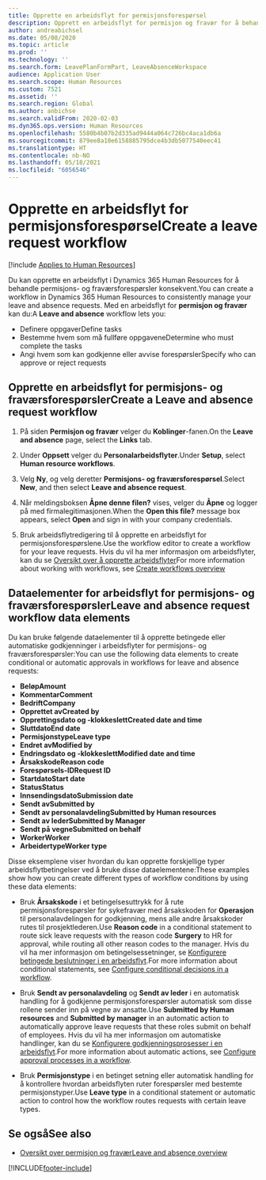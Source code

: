 ```yaml
---
title: Opprette en arbeidsflyt for permisjonsforespørsel
description: Opprett en arbeidsflyt for permisjon og fravær for å behandle permisjonsforespørsler konsekvent i Dynamics 365 Human Resources.
author: andreabichsel
ms.date: 05/08/2020
ms.topic: article
ms.prod: ''
ms.technology: ''
ms.search.form: LeavePlanFormPart, LeaveAbsenceWorkspace
audience: Application User
ms.search.scope: Human Resources
ms.custom: 7521
ms.assetid: ''
ms.search.region: Global
ms.author: anbichse
ms.search.validFrom: 2020-02-03
ms.dyn365.ops.version: Human Resources
ms.openlocfilehash: 5580b4b07b2d335ad9444a064c726bc4aca1db6a
ms.sourcegitcommit: 879ee8a10e6158885795dce4b3db5077540eec41
ms.translationtype: HT
ms.contentlocale: nb-NO
ms.lasthandoff: 05/18/2021
ms.locfileid: "6056546"
---
```

# <a name="create-a-leave-request-workflow"></a><span data-ttu-id="fb5d8-103">Opprette en arbeidsflyt for permisjonsforespørsel</span><span class="sxs-lookup"><span data-stu-id="fb5d8-103">Create a leave request workflow</span></span>

[!include [Applies to Human Resources](../includes/applies-to-hr.md)]

<span data-ttu-id="fb5d8-104">Du kan opprette en arbeidsflyt i Dynamics 365 Human Resources for å behandle permisjons- og fraværsforespørsler konsekvent.</span><span class="sxs-lookup"><span data-stu-id="fb5d8-104">You can create a workflow in Dynamics 365 Human Resources to consistently manage your leave and absence requests.</span></span> <span data-ttu-id="fb5d8-105">Med en arbeidsflyt for **permisjon og fravær** kan du:</span><span class="sxs-lookup"><span data-stu-id="fb5d8-105">A **Leave and absence** workflow lets you:</span></span>

- <span data-ttu-id="fb5d8-106">Definere oppgaver</span><span class="sxs-lookup"><span data-stu-id="fb5d8-106">Define tasks</span></span>
- <span data-ttu-id="fb5d8-107">Bestemme hvem som må fullføre oppgavene</span><span class="sxs-lookup"><span data-stu-id="fb5d8-107">Determine who must complete the tasks</span></span>
- <span data-ttu-id="fb5d8-108">Angi hvem som kan godkjenne eller avvise forespørsler</span><span class="sxs-lookup"><span data-stu-id="fb5d8-108">Specify who can approve or reject requests</span></span>

## <a name="create-a-leave-and-absence-request-workflow"></a><span data-ttu-id="fb5d8-109">Opprette en arbeidsflyt for permisjons- og fraværsforespørsler</span><span class="sxs-lookup"><span data-stu-id="fb5d8-109">Create a Leave and absence request workflow</span></span>

1. <span data-ttu-id="fb5d8-110">På siden **Permisjon og fravær** velger du **Koblinger**-fanen.</span><span class="sxs-lookup"><span data-stu-id="fb5d8-110">On the **Leave and absence** page, select the **Links** tab.</span></span>

2. <span data-ttu-id="fb5d8-111">Under **Oppsett** velger du **Personalarbeidsflyter**.</span><span class="sxs-lookup"><span data-stu-id="fb5d8-111">Under **Setup**, select **Human resource workflows**.</span></span>

3. <span data-ttu-id="fb5d8-112">Velg **Ny**, og velg deretter **Permisjons- og fraværsforespørsel**.</span><span class="sxs-lookup"><span data-stu-id="fb5d8-112">Select **New**, and then select **Leave and absence request**.</span></span> 

4. <span data-ttu-id="fb5d8-113">Når meldingsboksen **Åpne denne filen?** vises, velger du **Åpne** og logger på med firmalegitimasjonen.</span><span class="sxs-lookup"><span data-stu-id="fb5d8-113">When the **Open this file?** message box appears, select **Open** and sign in with your company credentials.</span></span>

5. <span data-ttu-id="fb5d8-114">Bruk arbeidsflytredigering til å opprette en arbeidsflyt for permisjonsforespørslene.</span><span class="sxs-lookup"><span data-stu-id="fb5d8-114">Use the workflow editor to create a workflow for your leave requests.</span></span> <span data-ttu-id="fb5d8-115">Hvis du vil ha mer informasjon om arbeidsflyter, kan du se [Oversikt over å opprette arbeidsflyter](../fin-ops-core/fin-ops/organization-administration/create-workflow.md?toc=%2fdynamics365%2fcommerce%2ftoc.json.)</span><span class="sxs-lookup"><span data-stu-id="fb5d8-115">For more information about working with workflows, see [Create workflows overview](../fin-ops-core/fin-ops/organization-administration/create-workflow.md?toc=%2fdynamics365%2fcommerce%2ftoc.json.)</span></span>

## <a name="leave-and-absence-request-workflow-data-elements"></a><span data-ttu-id="fb5d8-116">Dataelementer for arbeidsflyt for permisjons- og fraværsforespørsler</span><span class="sxs-lookup"><span data-stu-id="fb5d8-116">Leave and absence request workflow data elements</span></span>

<span data-ttu-id="fb5d8-117">Du kan bruke følgende dataelementer til å opprette betingede eller automatiske godkjenninger i arbeidsflyter for permisjons- og fraværsforespørsler:</span><span class="sxs-lookup"><span data-stu-id="fb5d8-117">You can use the following data elements to create conditional or automatic approvals in workflows for leave and absence requests:</span></span>

- <span data-ttu-id="fb5d8-118">**Beløp**</span><span class="sxs-lookup"><span data-stu-id="fb5d8-118">**Amount**</span></span>
- <span data-ttu-id="fb5d8-119">**Kommentar**</span><span class="sxs-lookup"><span data-stu-id="fb5d8-119">**Comment**</span></span>
- <span data-ttu-id="fb5d8-120">**Bedrift**</span><span class="sxs-lookup"><span data-stu-id="fb5d8-120">**Company**</span></span>
- <span data-ttu-id="fb5d8-121">**Opprettet av**</span><span class="sxs-lookup"><span data-stu-id="fb5d8-121">**Created by**</span></span>
- <span data-ttu-id="fb5d8-122">**Opprettingsdato og -klokkeslett**</span><span class="sxs-lookup"><span data-stu-id="fb5d8-122">**Created date and time**</span></span>
- <span data-ttu-id="fb5d8-123">**Sluttdato**</span><span class="sxs-lookup"><span data-stu-id="fb5d8-123">**End date**</span></span>
- <span data-ttu-id="fb5d8-124">**Permisjonstype**</span><span class="sxs-lookup"><span data-stu-id="fb5d8-124">**Leave type**</span></span>
- <span data-ttu-id="fb5d8-125">**Endret av**</span><span class="sxs-lookup"><span data-stu-id="fb5d8-125">**Modified by**</span></span>
- <span data-ttu-id="fb5d8-126">**Endringsdato og -klokkeslett**</span><span class="sxs-lookup"><span data-stu-id="fb5d8-126">**Modified date and time**</span></span>
- <span data-ttu-id="fb5d8-127">**Årsakskode**</span><span class="sxs-lookup"><span data-stu-id="fb5d8-127">**Reason code**</span></span>
- <span data-ttu-id="fb5d8-128">**Forespørsels-ID**</span><span class="sxs-lookup"><span data-stu-id="fb5d8-128">**Request ID**</span></span>
- <span data-ttu-id="fb5d8-129">**Startdato**</span><span class="sxs-lookup"><span data-stu-id="fb5d8-129">**Start date**</span></span>
- <span data-ttu-id="fb5d8-130">**Status**</span><span class="sxs-lookup"><span data-stu-id="fb5d8-130">**Status**</span></span> 
- <span data-ttu-id="fb5d8-131">**Innsendingsdato**</span><span class="sxs-lookup"><span data-stu-id="fb5d8-131">**Submission date**</span></span>
- <span data-ttu-id="fb5d8-132">**Sendt av**</span><span class="sxs-lookup"><span data-stu-id="fb5d8-132">**Submitted by**</span></span>
- <span data-ttu-id="fb5d8-133">**Sendt av personalavdeling**</span><span class="sxs-lookup"><span data-stu-id="fb5d8-133">**Submitted by Human resources**</span></span>
- <span data-ttu-id="fb5d8-134">**Sendt av leder**</span><span class="sxs-lookup"><span data-stu-id="fb5d8-134">**Submitted by Manager**</span></span>
- <span data-ttu-id="fb5d8-135">**Sendt på vegne**</span><span class="sxs-lookup"><span data-stu-id="fb5d8-135">**Submitted on behalf**</span></span>
- <span data-ttu-id="fb5d8-136">**Worker**</span><span class="sxs-lookup"><span data-stu-id="fb5d8-136">**Worker**</span></span>
- <span data-ttu-id="fb5d8-137">**Arbeidertype**</span><span class="sxs-lookup"><span data-stu-id="fb5d8-137">**Worker type**</span></span>

<span data-ttu-id="fb5d8-138">Disse eksemplene viser hvordan du kan opprette forskjellige typer arbeidsflytbetingelser ved å bruke disse dataelementene:</span><span class="sxs-lookup"><span data-stu-id="fb5d8-138">These examples show how you can create different types of workflow conditions by using these data elements:</span></span>

- <span data-ttu-id="fb5d8-139">Bruk **Årsakskode** i et betingelsesuttrykk for å rute permisjonsforespørsler for sykefravær med årsakskoden for **Operasjon** til personalavdelingen for godkjenning, mens alle andre årsakskoder rutes til prosjektlederen.</span><span class="sxs-lookup"><span data-stu-id="fb5d8-139">Use **Reason code** in a conditional statement to route sick leave requests with the reason code **Surgery** to HR for approval, while routing all other reason codes to the manager.</span></span> <span data-ttu-id="fb5d8-140">Hvis du vil ha mer informasjon om betingelsessetninger, se [Konfigurere betingede beslutninger i en arbeidsflyt](../fin-ops-core/fin-ops/organization-administration/configure-conditional-decision-workflow.md).</span><span class="sxs-lookup"><span data-stu-id="fb5d8-140">For more information about conditional statements, see [Configure conditional decisions in a workflow](../fin-ops-core/fin-ops/organization-administration/configure-conditional-decision-workflow.md).</span></span> 

- <span data-ttu-id="fb5d8-141">Bruk **Sendt av personalavdeling** og **Sendt av leder** i en automatisk handling for å godkjenne permisjonsforespørsler automatisk som disse rollene sender inn på vegne av ansatte.</span><span class="sxs-lookup"><span data-stu-id="fb5d8-141">Use **Submitted by Human resources** and **Submitted by manager** in an automatic action to automatically approve leave requests that these roles submit on behalf of employees.</span></span> <span data-ttu-id="fb5d8-142">Hvis du vil ha mer informasjon om automatiske handlinger, kan du se [Konfigurere godkjenningsprosesser i en arbeidsflyt](../fin-ops-core/fin-ops/organization-administration/configure-approval-process-workflow.md).</span><span class="sxs-lookup"><span data-stu-id="fb5d8-142">For more information about automatic actions, see [Configure approval processes in a workflow](../fin-ops-core/fin-ops/organization-administration/configure-approval-process-workflow.md).</span></span>

- <span data-ttu-id="fb5d8-143">Bruk **Permisjonstype** i en betinget setning eller automatisk handling for å kontrollere hvordan arbeidsflyten ruter forespørsler med bestemte permisjonstyper.</span><span class="sxs-lookup"><span data-stu-id="fb5d8-143">Use **Leave type** in a conditional statement or automatic action to control how the workflow routes requests with certain leave types.</span></span>

## <a name="see-also"></a><span data-ttu-id="fb5d8-144">Se også</span><span class="sxs-lookup"><span data-stu-id="fb5d8-144">See also</span></span>

- [<span data-ttu-id="fb5d8-145">Oversikt over permisjon og fravær</span><span class="sxs-lookup"><span data-stu-id="fb5d8-145">Leave and absence overview</span></span>](hr-leave-and-absence-overview.md)


[!INCLUDE[footer-include](../includes/footer-banner.md)]